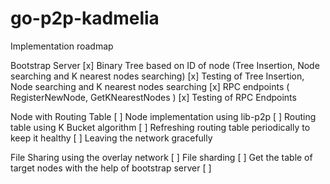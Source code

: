 # go-p2p-kadmelia

Implementation roadmap

Bootstrap Server
	[x] Binary Tree based on ID of node (Tree Insertion, Node searching and K nearest nodes searching)
	[x] Testing of Tree Insertion, Node searching and K nearest nodes searching
	[x] RPC endpoints ( RegisterNewNode, GetKNearestNodes )
	[x] Testing of RPC Endpoints

Node with Routing Table
	[ ] Node implementation using lib-p2p
	[ ] Routing table using K Bucket algorithm
	[ ] Refreshing routing table periodically to keep it healthy
	[ ] Leaving the network gracefully

File Sharing using the overlay network
	[ ] File sharding
	[ ] Get the table of target nodes with the help of bootstrap server
	[ ]
